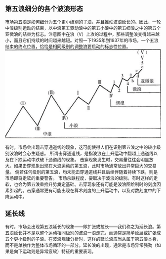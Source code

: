 ## 第五浪细分的各个波浪形态
市场第五浪是如何细分为五个更小级别的子浪，并且推动波浪延长的。因此，一轮中浪级别运动的结束，以中浪第五驱动浪中的第五小浪中的第五细浪之中的第五个亚微浪的结束为标志。注意图中在浪（Ⅴ）上攻的过程中，那些调整浪变得越来越小，而且它们持续的时间越来越短。对照一下1935年到1937年的市场，一个五浪结束的终点位置，恰恰是相同级别的调整浪要启动的标志性位置。
![](./img/11.jpg)

有时，市场会出现击穿通道线的现象，这可能使得人们在识别第五浪之中的较小级别波浪时会心生疑惑。
所谓击穿通道线，是指波浪在上升运动中翻越上通道线以及在下跌运动中跌破下通道线的现象。
击穿现象发生时，交易量往往会明显放大。如果击穿现象出现在大浪运动的第五浪，此时市场通常放出异常巨大的交易量。
倘若任何级别的第五浪，均未能击穿通道线并且后续伴随着持续下跌，则是市场即将走软的重要警告。
市场杀跌程度，要取决于波浪的级别。有时这样的走软，也会为第五浪重拾升势奠定基础。击穿现象还有可能是波浪图绘制时的刻度因素引起的。击穿通常更有可能出现在算术刻度的上升运动中，以及对数刻度中的下降运动中。

## 延长线
有时，市场会出现第五浪延长的现象——即扩张或拉长——我们称之为延长浪。第五浪延长并不是以整个运动相同级别的波浪一浪走完，而通常是简单延展或扩张成五个更小级别的子浪。在波浪规律分析时，这样的延长浪应当从属于第五浪本身，而不是单独作为整体市场循环的一部分。延长浪的出现，通常是市场异常强劲（如果是向下运动则是异常疲软）特征的重要表现。


